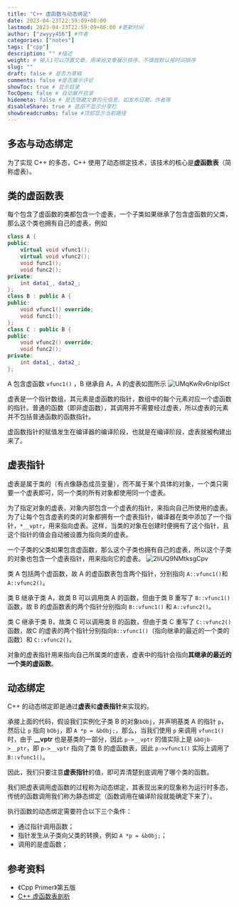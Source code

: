 ```yaml
---
title: "C++ 虚函数与动态绑定"
date: 2023-04-23T22:59:09+08:00
lastmod: 2023-04-23T22:59:09+08:00 #更新时间
author: ["zwyyy456"] #作者
categories: ["notes"]
tags: ["cpp"]
description: "" #描述
weight: # 输入1可以顶置文章，用来给文章展示排序，不填就默认按时间排序
slug: ""
draft: false # 是否为草稿
comments: false #是否展示评论
showToc: true # 显示目录
TocOpen: false # 自动展开目录
hidemeta: false # 是否隐藏文章的元信息，如发布日期、作者等
disableShare: true # 底部不显示分享栏
showbreadcrumbs: false #顶部显示当前路径
---
```

## 多态与动态绑定
为了实现 C++ 的多态，C++ 使用了动态绑定技术，该技术的核心是**虚函数表**（简称虚表）。

## 类的虚函数表
每个包含了虚函数的类都包含一个虚表，一个子类如果继承了包含虚函数的父类，那么这个类也拥有自己的虚表，例如
```cpp
class A {
public:
    virtual void vfunc1();
    virtual void vfunc2();
    void func1();
    void func2();
private:
    int data1_, data2_;
};
class B : public A {
public:
    void vfunc1() override;
    void func1();
};
class C : public B {
public:
    void vfunc2() override;
    void func2();
private:
    int data1_, data2_;
};
```

A 包含虚函数 `vfunc1()` ，B 继承自 A，A 的虚表如图所示
![UMqKwRv6nlpISct](https://pic-upyun.zwyyy456.tech/smms/2023-12-26-065815.jpg)

虚表是一个指针数组，其元素是虚函数的指针，数组中的每个元素对应一个虚函数的指针。普通的函数（即非虚函数），其调用并不需要经过虚表，所以虚表的元素并不包括普通函数的函数指针。

虚函数指针的赋值发生在编译器的编译阶段，也就是在编译阶段，虚表就被构建出来了。

## 虚表指针
虚表是属于类的（有点像静态成员变量），而不属于某个具体的对象，一个类只需要一个虚表即可，同一个类的所有对象都使用同一个虚表。

为了指定对象的虚表，对象内部包含一个虚表的指针，来指向自己所使用的虚表。为了让每个包含虚表的类的对象都拥有一个虚表指针，编译器在类中添加了一个指针，`*__vptr`，用来指向虚表。这样，当类的对象在创建时便拥有了这个指针，且这个指针的值会自动被设置为指向类的虚表。

一个子类的父类如果包含虚函数，那么这个子类也拥有自己的虚表，所以这个子类的对象也包含一个虚表指针，用来指向它的虚表。
![2IiUQ9NMtksgCpv](https://pic-upyun.zwyyy456.tech/smms/2023-12-26-065816.jpg)

类 A 包括两个虚函数，故 A 的虚函数表包含两个指针，分别指向 `A::vfunc1()`和 `A::vfunc2()`。

类 B 继承于类 A，故类 B 可以调用类 A 的函数，但由于类 B 重写了 `B::vfunc1()` 函数，故 B 的虚函数表的两个指针分别指向 `B::vfunc1()` 和 `A::vfunc2()`。

类 C 继承于类 B，故类 C 可以调用类 B 的函数，但由于类 C 重写了 `C::vfunc2()` 函数，故C 的虚表的两个指针分别指向`B::vfunc1()`（指向继承的最近的一个类的函数）和 `C::vfunc2()`。

对象的虚表指针用来指向自己所属类的虚表，虚表中的指针会指向**其继承的最近的一个类的虚函数**。

## 动态绑定
C++ 的动态绑定即是通过**虚表**和**虚表指针**来实现的。

承接上面的代码，假设我们实例化子类 B 的对象`bObj`，并声明基类 A 的指针 `p`，然后让 `p` 指向 `bObj`，即 `A *p = &bObj;`，那么，当我们使用 `p` 来调用 `vfunc1()` 时，由于 **__vptr** 也是基类的一部分，因此 `p->__vptr` 的值实际上是 `&bOjb->__ptr`，即 `p->__vptr` 指向了类 B 的虚函数表，因此 `p->vfunc1()` 实际上调用了 `B::vfunc1()`。

因此，我们只要注意**虚表指针**的值，即可弄清楚到底调用了哪个类的函数。

我们把虚表调用虚函数的过程称为动态绑定，其表现出来的现象称为运行时多态，传统的函数调用我们称为静态绑定（函数调用在编译阶段就能确定下来了）。

执行函数的动态绑定需要符合以下三个条件：
- 通过指针调用函数；
- 指针发生从子类向父类的转换，例如 `A *p = &bObj;`；
- 调用的是虚函数；

## 参考资料
- 《Cpp Primer》第五版
- [C++ 虚函数表剖析](https://zhuanlan.zhihu.com/p/75172640)

